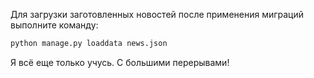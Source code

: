 Для загрузки заготовленных новостей после применения миграций выполните команду:
```bash
python manage.py loaddata news.json
```
Я всё еще только учусь. С большими перерывами!